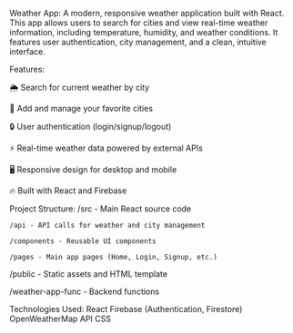 Weather App:
A modern, responsive weather application built with React. This app allows users to search for cities and view real-time weather information, including temperature, humidity, and weather conditions. It features user authentication, city management, and a clean, intuitive interface.

Features:

🌦️ Search for current weather by city

📍 Add and manage your favorite cities

🔒 User authentication (login/signup/logout)

⚡ Real-time weather data powered by external APIs

🖥️ Responsive design for desktop and mobile

🔥 Built with React and Firebase

Project Structure:
/src - Main React source code

    /api - API calls for weather and city management
    
    /components - Reusable UI components
    
    /pages - Main app pages (Home, Login, Signup, etc.)
    
/public - Static assets and HTML template

/weather-app-func - Backend functions

Technologies Used:
React
Firebase (Authentication, Firestore)
OpenWeatherMap API 
CSS

